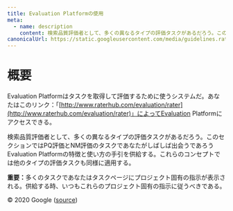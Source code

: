 ```yaml
---
title: Evaluation Platformの使用
meta:
  - name: description
    content: 検索品質評価者として、多くの異なるタイプの評価タスクがあるだろう。このセクションではPQ評価とNM評価のタスクであなたがしばしば出会うであろうEvaluation Platformの特徴と使い方の手引を供給する。
canonicalUrl: https://static.googleusercontent.com/media/guidelines.raterhub.com///searchqualityevaluatorguidelines.pdf
---
```


# 概要

Evaluation Platformはタスクを取得して評価するために使うシステムだ。あなたはこのリンク：「[http://www.raterhub.com/evaluation/rater](http://www.raterhub.com/evaluation/rater)」によってEvaluation Platformにアクセスできる。

検索品質評価者として、多くの異なるタイプの評価タスクがあるだろう。このセクションではPQ評価とNM評価のタスクであなたがしばしば出会うであろうEvaluation Platformの特徴と使い方の手引を供給する。これらのコンセプトでは他のタイプの評価タスクも同様に適用する。

**重要：**<!-- -->多くのタスクであなたはタスクページにプロジェクト固有の指示が表示される。供給する時、いつもこれらのプロジェクト固有の指示に従うべきである。

<div class="source">
© 2020 Google (<a href="https://static.googleusercontent.com/media/guidelines.raterhub.com///searchqualityevaluatorguidelines.pdf">source</a>)
</div>
